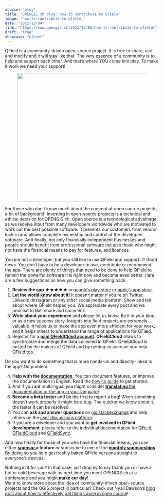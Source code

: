 ```yaml
---
source: "blog"
title: "OPENGIS.ch blog: How to contribute to QField"
image: "how-to-contribute-to-qfield."
date: "2022-12-04"
link: "https://www.opengis.ch/2022/12/06/how-to-contribute-to-qfield/"
draft: "true"
showcase: "planet"
---
```


<p>QField is a community-driven open-source project. It is free to share, use and modify and it will stay like that. The very essence of a community is to help and support each other. And that&#8217;s where YOU come into play. To make it work we need your support!</p>



<figure class="wp-block-image size-large"><img data-attachment-id="13516" data-permalink="https://www.opengis.ch/2022/12/06/how-to-contribute-to-qfield/qfield_appaward_12-2022/" data-orig-file="https://i0.wp.com/www.opengis.ch/wp-content/uploads/2022/12/QField_AppAward_12-2022.png?fit=1920%2C1080&amp;ssl=1" data-orig-size="1920,1080" data-comments-opened="1" data-image-meta="{&quot;aperture&quot;:&quot;0&quot;,&quot;credit&quot;:&quot;&quot;,&quot;camera&quot;:&quot;&quot;,&quot;caption&quot;:&quot;&quot;,&quot;created_timestamp&quot;:&quot;0&quot;,&quot;copyright&quot;:&quot;&quot;,&quot;focal_length&quot;:&quot;0&quot;,&quot;iso&quot;:&quot;0&quot;,&quot;shutter_speed&quot;:&quot;0&quot;,&quot;title&quot;:&quot;&quot;,&quot;orientation&quot;:&quot;0&quot;}" data-image-title="QField_AppAward_12-2022" data-image-description="" data-image-caption="" data-medium-file="https://i0.wp.com/www.opengis.ch/wp-content/uploads/2022/12/QField_AppAward_12-2022.png?fit=300%2C169&amp;ssl=1" data-large-file="https://i0.wp.com/www.opengis.ch/wp-content/uploads/2022/12/QField_AppAward_12-2022.png?fit=750%2C422&amp;ssl=1" loading="lazy" width="750" height="422" src="https://i0.wp.com/www.opengis.ch/wp-content/uploads/2022/12/QField_AppAward_12-2022.png?resize=750%2C422&#038;ssl=1" alt="" class="wp-image-13516" srcset="https://i0.wp.com/www.opengis.ch/wp-content/uploads/2022/12/QField_AppAward_12-2022.png?resize=1024%2C576&amp;ssl=1 1024w, https://i0.wp.com/www.opengis.ch/wp-content/uploads/2022/12/QField_AppAward_12-2022.png?resize=300%2C169&amp;ssl=1 300w, https://i0.wp.com/www.opengis.ch/wp-content/uploads/2022/12/QField_AppAward_12-2022.png?resize=768%2C432&amp;ssl=1 768w, https://i0.wp.com/www.opengis.ch/wp-content/uploads/2022/12/QField_AppAward_12-2022.png?resize=370%2C208&amp;ssl=1 370w, https://i0.wp.com/www.opengis.ch/wp-content/uploads/2022/12/QField_AppAward_12-2022.png?resize=469%2C264&amp;ssl=1 469w, https://i0.wp.com/www.opengis.ch/wp-content/uploads/2022/12/QField_AppAward_12-2022.png?resize=1536%2C864&amp;ssl=1 1536w, https://i0.wp.com/www.opengis.ch/wp-content/uploads/2022/12/QField_AppAward_12-2022.png?w=1920&amp;ssl=1 1920w" sizes="(max-width: 750px) 100vw, 750px" data-recalc-dims="1" /></figure>



<p>For those who don’t know much about the concept of open source projects, a bit of background. Investing in open-source projects is a technical and ethical decision for OPENGIS.ch. Open source is a technological advantage, as we receive input from many developers worldwide who are motivated to work out the best possible software. It prevents our customers from vendor lock-in and allows complete ownership and control of the developed software. And finally, not only financially independent businesses and people should benefit from professional software but also those who might not have the financial means to pay for features, and licences.&nbsp;</p>



<p>You are not a developer, but you still like to use QField and support it? Good news. You don’t have to be a developer to use, contribute or recommend the app. There are plenty of things that need to be done to help QField to remain the powerful software it is right now and become even better. Here are a few suggestions on how you can give something back.</p>



<ol><li><strong>Review the app</strong> ★★★★★ in <a href="https://play.google.com/store/apps/details?id=ch.opengis.qfield&amp;hl=en#details-reviews">google&#8217;s play store</a> or <a href="https://apps.apple.com/app/qfield-for-qgis/id1531726814">apple&#8217;s app store</a>.&nbsp;</li><li><strong>Let the world know about it!</strong> It doesn’t matter if you’re on Twitter, LinkedIn, Instagram or any other social media platform. Show and tell about where QField helped you. We appreciate every post and we promise to like, share and comment.</li><li><strong>Write about your experience</strong> and please let us know. Be it in your blog or as a new success story. Insights into field projects are extremely valuable. It helps us to make the app even more efficient for your work, and it helps others to understand the range of applications for QField.</li><li>Register for a <strong><a href="https://qfield.cloud/beta-pricing.html">paid QFieldCloud account</a></strong>. <strong>QFieldCloud</strong> allows to synchronize and merge the data collected in QField. QFieldCloud is hosted by the makers of QField and by getting an account you help QField too.</li></ol>



<p>Do you want to do something that is more hands-on and directly linked to the app? No problem.&nbsp;</p>



<ol start="4"><li><strong>Help with the <a href="https://docs.qfield.org/">documentation</a></strong>. You can document features, or improve the documentation in English. Read the <a href="https://github.com/opengisch/QField-docs#documentation-process">how-to guide</a> to get started.</li><li>And if you are multilingual you might consider <a href="https://github.com/opengisch/QField-docs#translation-process"><strong>translating</strong> the documentation or the app in your language</a>.</li><li><strong>Become a beta tester</strong> and be the first to report a bug! When something doesn’t work properly it might be a bug. The quicker we know about it, the faster it can be resolved.</li><li>You can <strong>ask and answer questions</strong> on <a href="https://gis.stackexchange.com/questions/tagged/qfield?sort=newest">gis.stackexchange</a> and help others on the <a href="https://github.com/opengisch/QField/discussions">user discussions platform</a>.</li><li>If you are a developer&nbsp;and you want to <strong>get involved in QField development</strong>, please refer to the individual documentation for <a href="https://github.com/opengisch/QField/blob/master/doc/dev.md">QField</a>, <a href="https://github.com/opengisch/qfieldcloud">QFieldCloud</a> and <a href="https://github.com/opengisch/QFieldSync">QFieldSync</a>.</li></ol>



<p>And now finally for those of you who have the financial means, you can either <strong><a href="https://docs.qfield.org/get-started/sponsor/#feature-sponsoring">sponsor </a>a feature</strong> or subscribe to one of the <a href="https://docs.qfield.org/get-started/sponsor/#recurring-sponsoring"><strong>monthly sponsorships</strong></a>. By doing so you help get freshly baked QField versions straight to everyone&#8217;s devices.</p>



<p>Nothing in it for you? In that case, just drop by to say thank you or have a hot or cold beverage with us next time you meet OPENGIS.ch at a conference and you might <strong>make our day</strong>!<br>Want to know more about the idea of community-driven open-source projects and the QGIS project in particular? Check out Nyall Dawson’s <a href="https://nyalldawson.net/2016/08/how-to-effectively-get-things-changed-in-qgis/">blog post about how to effectively get things done in open source</a>!</p>
